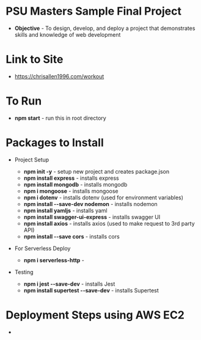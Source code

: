 # PSU Masters Sample Final Project

- **Objective** - To design, develop, and deploy a project that demonstrates skills and knowledge of web development

# Link to Site

- https://chrisallen1996.com/workout

# To Run

- **npm start** - run this in root directory

# Packages to Install

- Project Setup

  - **npm init -y** - setup new project and creates package.json
  - **npm install express** - installs express
  - **npm install mongodb** - installs mongodb
  - **npm i mongoose** - installs mongoose
  - **npm i dotenv** - installs dotenv (used for environment variables)
  - **npm install --save-dev nodemon** - installs nodemon
  - **npm install yamljs** - installs yaml
  - **npm install swagger-ui-express** - installs swagger UI
  - **npm install axios** - installs axios (used to make request to 3rd party API)
  - **npm install --save cors** - installs cors

- For Serverless Deploy

  - **npm i serverless-http** -

- Testing
  - **npm i jest --save-dev** - installs Jest
  - **npm install supertest --save-dev** - installs Supertest

# Deployment Steps using AWS EC2

-
